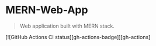 # MERN-Web-App

> Web application built with MERN stack.

[![GitHub Actions CI status][gh-actions-badge]][gh-actions]
